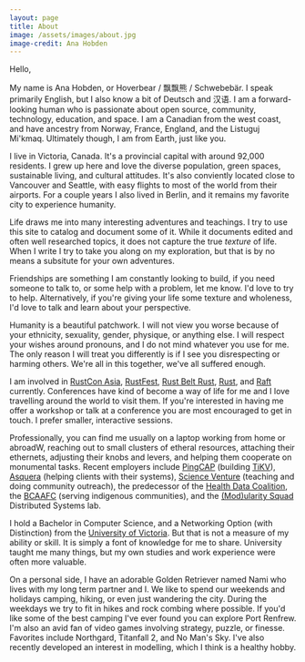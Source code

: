 ```yaml
---
layout: page
title: About
image: /assets/images/about.jpg
image-credit: Ana Hobden
---
```


Hello,

My name is Ana Hobden, or Hoverbear / 飘飘熊 / Schwebebär. I speak primarily English, but I also know a bit of Deutsch and 汉语. I am a forward-looking human who is passionate about open source, community, technology, education, and space. I am a Canadian from the west coast, and have ancestry from Norway, France, England, and the Listuguj Mi'kmaq. Ultimately though, I am from Earth, just like you.

I live in Victoria, Canada. It's a provincial capital with around 92,000 residents. I grew up here and love the diverse population, green spaces, sustainable living, and cultural attitudes. It's also conviently located close to Vancouver and Seattle, with easy flights to most of the world from their airports. For a couple years I also lived in Berlin, and it remains my favorite city to experience humanity.

Life draws me into many interesting adventures and teachings. I try to use this site to catalog and document some of it. While it documents edited and often well researched topics, it does not capture the true *texture* of life. When I write I try to take you along on my exploration, but that is by no means a subsitute for your own adventures.

Friendships are something I am constantly looking to build, if you need someone to talk to, or some help with a problem, let me know. I'd love to try to help. Alternatively, if you're giving your life some texture and wholeness, I'd love to talk and learn about your perspective.

Humanity is a beautiful patchwork. I will not view you worse because of your ethnicity, sexuality, gender, physique, or anything else. I will respect your wishes around pronouns, and I do not mind whatever you use for me. The only reason I will treat you differently is if I see you disrespecting or harming others. We're all in this together, we've all suffered enough.

I am involved in [RustCon Asia](http://rustcon.asia/), [RustFest](http://rustfest.eu/), [Rust Belt Rust](http://rust-belt-rust.com/), [Rust](http://rust-lang.org/), and [Raft](https://raft.github.io/) currently. Conferences have kind of become a way of life for me and I love travelling around the world to visit them. If you're interested in having me offer a workshop or talk at a conference you are most encouraged to get in touch. I prefer smaller, interactive sessions.

Professionally, you can find me usually on a laptop working from home or abroadW, reaching out to small clusters of etheral resources, attaching their ethernets, adjusting their knobs and levers, and helping them cooperate on monumental tasks. Recent employers include [PingCAP](http://pingcap.com/) (building [TiKV](http://tikv.org/)), [Asquera](http://asquera.de/) (helping clients with their systems), [Science Venture](http://www.scienceventure.ca/) (teaching and doing community outreach), the predecessor of the [Health Data Coalition](http://hdcbc.ca/), the [BCAAFC](http://bcaafc.com/) (serving indigenous communities), and the [(Mod)ularity Squad](https://yvonnecoady.com/) Distributed Systems lab.

I hold a Bachelor in Computer Science, and a Networking Option (with Distinction) from the [University of Victoria](http://uvic.ca/). But that is not a measure of my ability or skill. It is simply a font of knowledge for me to share. University taught me many things, but my own studies and work experience were often more valuable.

On a personal side, I have an adorable Golden Retriever named Nami who lives with my long term partner and I. We like to spend our weekends and holidays camping, hiking, or even just wandering the city. During the weekdays we try to fit in hikes and rock combing where possible. If you'd like some of the best camping I've ever found you can explore Port Renfrew. I'm also an avid fan of video games involving strategy, puzzle, or finesse. Favorites include Northgard, Titanfall 2, and No Man's Sky. I've also recently developed an interest in modelling, which I think is a healthy hobby.
